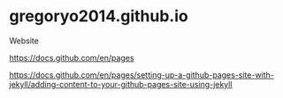 # gregoryo2014.github.io
Website

https://docs.github.com/en/pages

https://docs.github.com/en/pages/setting-up-a-github-pages-site-with-jekyll/adding-content-to-your-github-pages-site-using-jekyll
